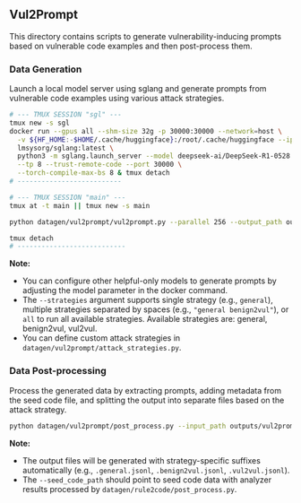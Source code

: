 ## Vul2Prompt

This directory contains scripts to generate vulnerability-inducing prompts based on vulnerable code examples and then post-process them.

### Data Generation

Launch a local model server using sglang and generate prompts from vulnerable code examples using various attack strategies.

```bash
# --- TMUX SESSION "sgl" ---
tmux new -s sgl
docker run --gpus all --shm-size 32g -p 30000:30000 --network=host \
  -v ${HF_HOME:-$HOME/.cache/huggingface}:/root/.cache/huggingface --ipc=host \
  lmsysorg/sglang:latest \
  python3 -m sglang.launch_server --model deepseek-ai/DeepSeek-R1-0528 \
  --tp 8 --trust-remote-code --port 30000 \
  --torch-compile-max-bs 8 & tmux detach
# --------------------------

# --- TMUX SESSION "main" ---
tmux at -t main || tmux new -s main

python datagen/vul2prompt/vul2prompt.py --parallel 256 --output_path outputs/vul2prompt/vul2prompt.jsonl --depth 1 --strategies "general"

tmux detach
# ---------------------------
```

**Note:**
- You can configure other helpful-only models to generate prompts by adjusting the model parameter in the docker command.
- The `--strategies` argument supports single strategy (e.g., `general`), multiple strategies separated by spaces (e.g., `"general benign2vul"`), or `all` to run all available strategies. Available strategies are: general, benign2vul, vul2vul.
- You can define custom attack strategies in `datagen/vul2prompt/attack_strategies.py`.

### Data Post-processing

Process the generated data by extracting prompts, adding metadata from the seed code file, and splitting the output into separate files based on the attack strategy.

```bash
python datagen/vul2prompt/post_process.py --input_path outputs/vul2prompt/vul2prompt.jsonl --seed_code_path outputs/rule2code/cwe2code.processed.jsonl
```

**Note:**
- The output files will be generated with strategy-specific suffixes automatically (e.g., `.general.jsonl`, `.benign2vul.jsonl`, `.vul2vul.jsonl`).
- The `--seed_code_path` should point to seed code data with analyzer results processed by `datagen/rule2code/post_process.py`.
